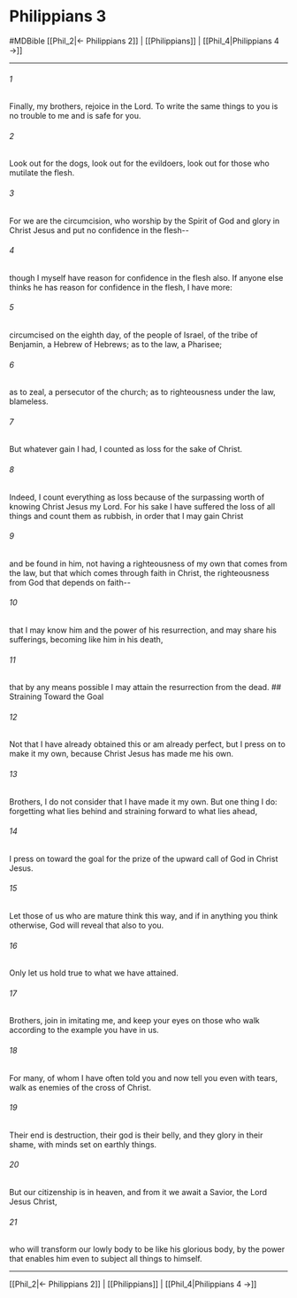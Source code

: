 # Philippians 3
#MDBible
[[Phil_2|← Philippians 2]] | [[Philippians]] | [[Phil_4|Philippians 4 →]]

***

###### 1 
Finally, my brothers, rejoice in the Lord. To write the same things to you is no trouble to me and is safe for you. 

###### 2 
Look out for the dogs, look out for the evildoers, look out for those who mutilate the flesh. 

###### 3 
For we are the circumcision, who worship by the Spirit of God and glory in Christ Jesus and put no confidence in the flesh-- 

###### 4 
though I myself have reason for confidence in the flesh also. If anyone else thinks he has reason for confidence in the flesh, I have more: 

###### 5 
circumcised on the eighth day, of the people of Israel, of the tribe of Benjamin, a Hebrew of Hebrews; as to the law, a Pharisee; 

###### 6 
as to zeal, a persecutor of the church; as to righteousness under the law, blameless. 

###### 7 
But whatever gain I had, I counted as loss for the sake of Christ. 

###### 8 
Indeed, I count everything as loss because of the surpassing worth of knowing Christ Jesus my Lord. For his sake I have suffered the loss of all things and count them as rubbish, in order that I may gain Christ 

###### 9 
and be found in him, not having a righteousness of my own that comes from the law, but that which comes through faith in Christ, the righteousness from God that depends on faith-- 

###### 10 
that I may know him and the power of his resurrection, and may share his sufferings, becoming like him in his death, 

###### 11 
that by any means possible I may attain the resurrection from the dead. ## Straining Toward the Goal 

###### 12 
Not that I have already obtained this or am already perfect, but I press on to make it my own, because Christ Jesus has made me his own. 

###### 13 
Brothers, I do not consider that I have made it my own. But one thing I do: forgetting what lies behind and straining forward to what lies ahead, 

###### 14 
I press on toward the goal for the prize of the upward call of God in Christ Jesus. 

###### 15 
Let those of us who are mature think this way, and if in anything you think otherwise, God will reveal that also to you. 

###### 16 
Only let us hold true to what we have attained. 

###### 17 
Brothers, join in imitating me, and keep your eyes on those who walk according to the example you have in us. 

###### 18 
For many, of whom I have often told you and now tell you even with tears, walk as enemies of the cross of Christ. 

###### 19 
Their end is destruction, their god is their belly, and they glory in their shame, with minds set on earthly things. 

###### 20 
But our citizenship is in heaven, and from it we await a Savior, the Lord Jesus Christ, 

###### 21 
who will transform our lowly body to be like his glorious body, by the power that enables him even to subject all things to himself. 

***

[[Phil_2|← Philippians 2]] | [[Philippians]] | [[Phil_4|Philippians 4 →]]

